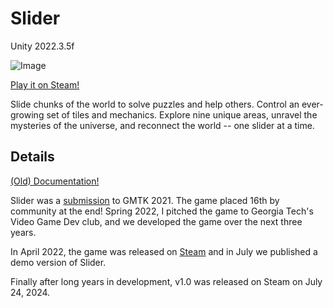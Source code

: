 # Slider
Unity 2022.3.5f

![Image](production/art/Slider_Main_1920x1080.png?raw=true "Title")

[Play it on Steam!](https://store.steampowered.com/app/1916890/Slider/)

Slide chunks of the world to solve puzzles and help others. Control an ever-growing set of tiles and mechanics. Explore nine unique areas, unravel the mysteries of the universe, and reconnect the world -- one slider at a time.


## Details

[(Old) Documentation!](https://docs.google.com/document/d/1wDgUfDdPVIihPnhNXAXVBCsffXykWzqlrrMu5cy8ZMs/edit?usp=sharing)

Slider was a [submission](https://randomerz.itch.io/slider-jam) to GMTK 2021. The game placed 16th by community at the end! Spring 2022, I pitched the game to Georgia Tech's Video Game Dev club, and we developed the game over the next three years.

In April 2022, the game was released on [Steam](https://store.steampowered.com/app/1916890/Slider/) and in July we published a demo version of Slider.

Finally after long years in development, v1.0 was released on Steam on July 24, 2024.
